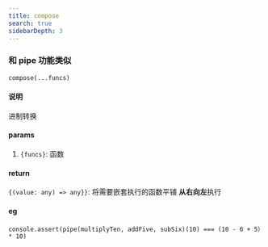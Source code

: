 ```yaml
---
title: compose
search: true
sidebarDepth: 3
---
```


### 和 pipe 功能类似

`compose(...funcs)`

#### 说明

进制转换

#### params

1. `{funcs}`: 函数

#### return

`{(value: any) => any}}`: 将需要嵌套执行的函数平铺 **从右向左**执行

#### eg

```JS
console.assert(pipe(multiplyTen, addFive, subSix)(10) === (10 - 6 + 5）* 10)
```
